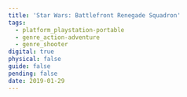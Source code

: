 ```yaml
---
title: 'Star Wars: Battlefront Renegade Squadron'
tags:
  - platform_playstation-portable
  - genre_action-adventure
  - genre_shooter
digital: true
physical: false
guide: false
pending: false
date: 2019-01-29
---
```

